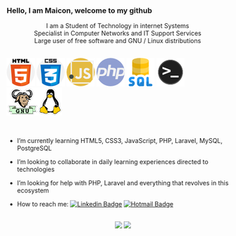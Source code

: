 ### **Hello, I am Maicon, welcome to my github**

  <div align="center">
    I am a Student of Technology in internet Systems<br>  
    Specialist in Computer Networks and IT Support Services<br>  
    Large user of free software and GNU / Linux distributions<br><br>
   </div> 
   

![](img/html.png) ![](img/css.png) ![](img/js.png) ![](img/php.png) ![](img/sql.png) ![](img/1.png) ![](img/2.png)
</div>
<br>




- I’m currently learning HTML5, CSS3, JavaScript, PHP, Laravel, MySQL, PostgreSQL
- I’m looking to collaborate in daily learning experiences directed  to technologies
- I’m looking for help with PHP, Laravel and everything that revolves in this ecosystem
- How to reach me:  [![Linkedin Badge](https://img.shields.io/badge/-LinkedIn-blue?style=flat-square&logo=Linkedin&logoColor=white&link=https://www.linkedin.com/in/daniele-oliveira-lucas-8a685683/)](https://www.linkedin.com/in/maiconkistemmacher/) [![Hotmail Badge](https://img.shields.io/badge/-Gmail-0078D4?style=flat-square&logo=microsoft-outlook&logoColor=white&link=mailto:daniele_oli_lucas@hotmail.com)](mailto:maicon.kistemmacher@gmail.com)
<br><br>


    <div align="center">
     <img width="434px" src="https://github-readme-stats.vercel.app/api?username=maiconkistemmacher&hide=contribs,prs" />

    <img width="434px" src="https://github-readme-stats.vercel.app/api/top-langs/?username=maiconkistemmacher&langs_count=8)](https://github.com/maiconkistemmacher/sssgithub-readme-statsl" />
